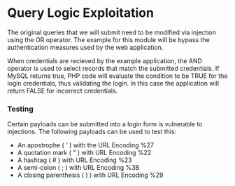# Query Logic Exploitation

The original queries that we will submit need to be modified via injection using the OR operator. The example for this module will be bypass the authentication measures used by the web application.

When credentials are recieved by the example application, the AND operator is used to select records that match the submitted credentials. If MySQL returns true, PHP code will evaluate the condition to be TRUE for the login credentials, thus validating the login. In this case the application will return FALSE for incorrect credentials.

### Testing

Certain payloads can be submitted into a login form is vulnerable to injections. The following payloads can be used to test this:

- An apostrophe ( ' ) with the URL Encoding %27
- A quotation mark ( " ) with URL Encoding %22
- A hashtag ( # ) with URL Encoding %23
- A semi-colon ( ; ) with URL Encoding %3B
- A closing parenthesis ( ) ) with URL Encoding %29

